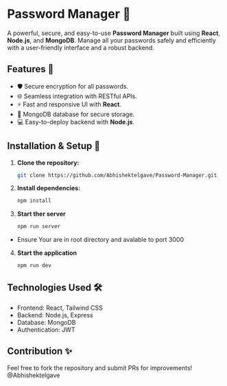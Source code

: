 # Password Manager 🔐

A powerful, secure, and easy-to-use **Password Manager** built using **React**, **Node.js**, and **MongoDB**. Manage all your passwords safely and efficiently with a user-friendly interface and a robust backend.

## Features 🌟
- 🛡️ Secure encryption for all passwords.
- 🌐 Seamless integration with RESTful APIs.
- ⚡ Fast and responsive UI with **React**.
- 📂 MongoDB database for secure storage.
- 💻 Easy-to-deploy backend with **Node.js**.

## Installation & Setup 🚀

1. **Clone the repository:**
   ```bash
   git clone https://github.com/Abhishektelgave/Password-Manager.git
   ```

2. **Install dependencies:**
   ```bash
   npm install
   ```

3. **Start ther server**
   ```bash
   npm run server
   ```
- Ensure Your are in root directory and avalable to port 3000

4. **Start the application**
   ```bash
   npm run dev
   ```
## Technologies Used 🛠️
- Frontend: React, Tailwind CSS
- Backend: Node.js, Express
- Database: MongoDB
- Authentication: JWT

## Contribution ✨
Feel free to fork the repository and submit PRs for improvements!
@Abhishektelgave
